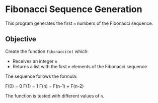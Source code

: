 # Fibonacci Sequence Generation

This program generates the first `n` numbers of the Fibonacci sequence.

## Objective

Create the function `fibonacci(n)` which:

* Receives an integer `n`
* Returns a list with the first `n` elements of the Fibonacci sequence

The sequence follows the formula:

F(0) = 0
F(1) = 1
F(n) = F(n-1) + F(n-2)

The function is tested with different values of `n`.

